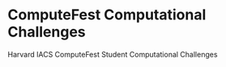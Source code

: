 ComputeFest Computational Challenges
=============

Harvard IACS ComputeFest Student Computational Challenges
